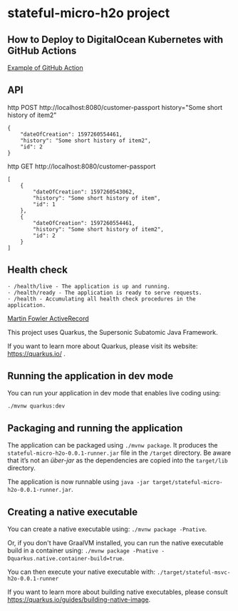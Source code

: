 # stateful-micro-h2o project
## How to Deploy to DigitalOcean Kubernetes with GitHub Actions
[Example of GitHub Action](https://github.com/max0l0gy/stateful-micro-h2o/blob/master/.github/workflows/maven.yml)
## API
http POST http://localhost:8080/customer-passport history="Some short history of item2"
````
{
    "dateOfCreation": 1597260554461,
    "history": "Some short history of item2",
    "id": 2
}
````
http GET http://localhost:8080/customer-passport
````
[
    {
        "dateOfCreation": 1597260543062,
        "history": "Some short history of item",
        "id": 1
    },
    {
        "dateOfCreation": 1597260554461,
        "history": "Some short history of item2",
        "id": 2
    }
]
````
## Health check
````
· /health/live - The application is up and running.
· /health/ready - The application is ready to serve requests.
· /health - Accumulating all health check procedures in the application.
````
[Martin Fowler ActiveRecord](https://www.martinfowler.com/eaaCatalog/activeRecord.html)

This project uses Quarkus, the Supersonic Subatomic Java Framework.

If you want to learn more about Quarkus, please visit its website: https://quarkus.io/ .

## Running the application in dev mode

You can run your application in dev mode that enables live coding using:
```
./mvnw quarkus:dev
```

## Packaging and running the application

The application can be packaged using `./mvnw package`.
It produces the `stateful-micro-h2o-0.0.1-runner.jar` file in the `/target` directory.
Be aware that it’s not an _über-jar_ as the dependencies are copied into the `target/lib` directory.

The application is now runnable using `java -jar target/stateful-micro-h2o-0.0.1-runner.jar`.

## Creating a native executable

You can create a native executable using: `./mvnw package -Pnative`.

Or, if you don't have GraalVM installed, you can run the native executable build in a container using: `./mvnw package -Pnative -Dquarkus.native.container-build=true`.

You can then execute your native executable with: `./target/stateful-msvc-h2o-0.0.1-runner`

If you want to learn more about building native executables, please consult https://quarkus.io/guides/building-native-image.